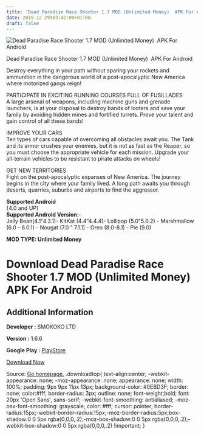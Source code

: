 ```yaml
---
title: 'Dead Paradise Race Shooter 1.7 MOD (Unlimited Money)  APK For Android'
date: 2019-12-29T03:42:00+01:00
draft: false
---
```


![Dead Paradise Race Shooter 1.7 MOD (Unlimited Money)  APK For Android](https://i0.wp.com/apkhome.net/wp-content/uploads/2019/12/Dead-Paradise-Race-Shooter.png "Dead Paradise Race Shooter 1.7 MOD (Unlimited Money)  APK For Android")

  

Dead Paradise Race Shooter 1.7 MOD (Unlimited Money)  APK For Android

Destroy everything in your path without sparing your rockets and ammunition in the dangerous world of a post-apocalyptic New America where motorized gangs reign!

PARTICIPATE IN EXCITING RUNNING COURSES FULL OF FUSILLADES  
A large arsenal of weapons, including machine guns and grenade launchers, is at your disposal to destroy bands of looters and save your family by avoiding hidden mines and fortified turrets. Prove your talent and gain control of all these bands!

IMPROVE YOUR CARS  
Ten types of cars capable of overcoming all obstacles await you. The Tank and its armor crushes your enemies, but it is not as fast as the Reaper, so you must choose the appropriate vehicle for each mission. Upgrade your all-terrain vehicles to be resistant to pirate attacks on wheels!

GET NEW TERRITORIES  
Fight on the post-apocalyptic expanses of New America. The journey begins in the city where your family lived. A long path awaits you through deserts, quarries, suburbs and airports to find the aggressor.

**Supported Android**  
{4.0 and UP}  
**Supported Android Version**:-  
Jelly Bean(4.1"4.3.1)- KitKat (4.4"4.4.4)- Lollipop (5.0"5.0.2) - Marshmallow (6.0 - 6.0.1) - Nougat (7.0 " 7.1.1) - Oreo (8.0-8.1) - Pie (9.0)

**MOD TYPE: Unlimited Money**

Download Dead Paradise Race Shooter 1.7 MOD (Unlimited Money)  APK For Android
===============================================================================

Additional Information
----------------------

**Developer :** SMOKOKO LTD

**Version :** 1.6.6

**Google Play :** [PlayStore](https://play.google.com/store/apps/details?id=com.herocraft.game.free.deadparadise)

  

[Download Now](https://store4app.co/post/dead-paradise-race-shooter-1-7-mod-unlimited-money-apk-for-android_1577544988)

  
Source: [Go homepage.](https://store4app.co/post/dead-paradise-race-shooter-1-7-mod-unlimited-money-apk-for-android_1577544988) .downloadtop{ text-align:center; -webkit-appearance: none; -moz-appearance: none; appearance: none; width: 100%; padding: 9px 9px 11px 13px; background-color: #0EBD3F; border: none; color:#fff; border-radius: 3px; outline: none; font-weight;bold; font: 20px 'Open Sans', sans-serif; -webkit-font-smoothing: antialiased; -moz-osx-font-smoothing: grayscale; color: #fff; cursor: pointer; border-radius:15px;-webkit-border-radius:15px;-moz-border-radius:5px;box-shadow:0 0 5px rgba(0,0,0,.2);-moz-box-shadow:0 0 5px rgba(0,0,0,.2);-webkit-box-shadow:0 0 5px rgba(0,0,0,.2) !important; }